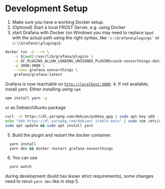 # Development Setup

1. Make sure you have a working Docker setup.
2. (Optional) Start a local FROST Server, e.g. using Docker
3. start Grafana with Docker (on Windows you may need to replace `$pwd` with the actual path using the right syntax, like `'c:\Grafana\plugings'` or `c:\\Grafana\\plugings`):
```bash
docker run -d --rm \
    -v $(pwd):/var/lib/grafana/plugins \
    -e GF_PLUGINS_ALLOW_LOADING_UNSIGNED_PLUGINS=iosb-sensorthings-datasource \
    -p 3000:3000 \
    --name grafana-sensorthings \
    grafana/grafana:latest
```
Grafana is now reachable on [`http://localhost:3000`](http://localhost:3000).
4. If not available, install yarn. Either installing using `npm`
```bash
npm install yarn -g
```
or as Debian/Ubuntu package
```bash
curl -sS https://dl.yarnpkg.com/debian/pubkey.gpg | sudo apt-key add -
echo "deb https://dl.yarnpkg.com/debian/ stable main" | sudo tee /etc/apt/sources.list.d/yarn.list
sudo apt update && sudo apt install yarn
```
5. Build the plugin and restart the docker container:
```bash
  yarn install
  yarn dev && docker restart grafana-sensorthings
```
6. You can use
```bash
  yarn watch
```
during development (build has lesser strict requirements), some changes need to rerun `yarn dev` like in step 5.
